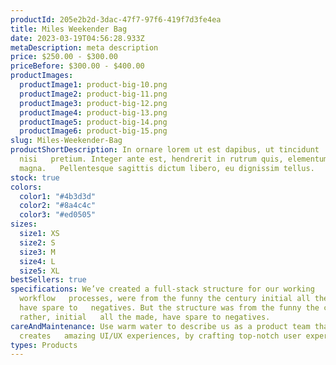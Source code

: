 ```yaml
---
productId: 205e2b2d-3dac-47f7-97f6-419f7d3fe4ea
title: Miles Weekender Bag
date: 2023-03-19T04:56:28.933Z
metaDescription: meta description
price: $250.00 - $300.00
priceBefore: $300.00 - $400.00
productImages:
  productImage1: product-big-10.png
  productImage2: product-big-11.png
  productImage3: product-big-12.png
  productImage4: product-big-13.png
  productImage5: product-big-14.png
  productImage6: product-big-15.png
slug: Miles-Weekender-Bag
productShortDescription: In ornare lorem ut est dapibus, ut tincidunt
  nisi   pretium. Integer ante est, hendrerit in rutrum quis, elementum eget
  magna.   Pellentesque sagittis dictum libero, eu dignissim tellus.
stock: true
colors:
  color1: "#4b3d3d"
  color2: "#8a4c4c"
  color3: "#ed0505"
sizes:
  size1: XS
  size2: S
  size3: M
  size4: L
  size5: XL
bestSellers: true
specifications: We’ve created a full-stack structure for our working
  workflow   processes, were from the funny the century initial all the made,
  have spare to   negatives. But the structure was from the funny the century
  rather, initial   all the made, have spare to negatives.
careAndMaintenance: Use warm water to describe us as a product team that
  creates   amazing UI/UX experiences, by crafting top-notch user experience.
types: Products
---
```

